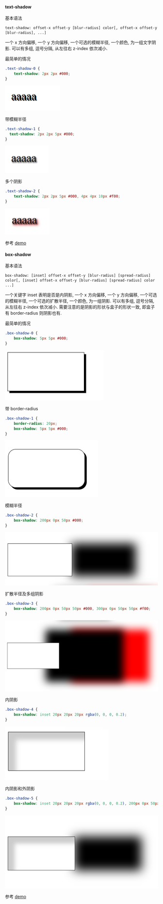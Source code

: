 #### text-shadow

基本语法

```
text-shadow: offset-x offset-y [blur-radius] color[, offset-x offset-y [blur-radius], ...]
```

一个 x 方向偏移, 一个 y 方向偏移, 一个可选的模糊半径, 一个颜色, 为一组文字阴影. 可以有多组, 逗号分隔, 从左往右 z-index 依次减小.



最简单的情况

```css
.text-shadow-0 {
	text-shadow: 2px 2px #000;
}
```

![img5](./images/img5.png)

带模糊半径

```css
.text-shadow-1 {
  text-shadow: 2px 2px 5px #000;
}
```

![img6](./images/img6.png)

多个阴影

```css
.text-shadow-2 {
	text-shadow: 2px 2px 5px #000, 4px 4px 10px #f00;
}
```

![img7](./images/img7.png)

参考 [demo](https://github.com/ta7sudan/front-end-demo/blob/master/css/shadow/demo0.html)



#### box-shadow

基本语法

```
box-shadow: [inset] offset-x offset-y [blur-radius] [spread-radius] color[, [inset] offset-x offset-y [blur-radius] [spread-radius] color ...]
```

一个关键字 inset 表明是否是内阴影, 一个 x 方向偏移, 一个 y 方向偏移, 一个可选的模糊半径, 一个可选的扩散半径, 一个颜色, 为一组阴影. 可以有多组, 逗号分隔, 从左往右 z-index 依次减小. 需要注意的是阴影的形状与盒子的形状一致, 即盒子有 border-radius 则阴影也有.



最简单的情况

```css
.box-shadow-0 {
	box-shadow: 5px 5px #000;
}
```

![img8](./images/img8.png)

带 border-radius

```css
.box-shadow-1 {
	border-radius: 20px;
	box-shadow: 5px 5px #000;
}
```

![img9](./images/img9.png)



模糊半径

```css
.box-shadow-2 {
	box-shadow: 200px 0px 50px #000;
}
```

![img10](./images/img10.png)





扩散半径及多组阴影

```css
.box-shadow-3 {
	box-shadow: 200px 0px 50px 50px #000, 300px 0px 50px 50px #f00;
}
```

![img11](./images/img11.png)



内阴影

```css
.box-shadow-4 {
	box-shadow: inset 20px 20px 20px rgba(0, 0, 0, 0.2);
}
```

![img12](./images/img12.png)



内阴影和外阴影

```css
.box-shadow-5 {
	box-shadow: inset 20px 20px 20px rgba(0, 0, 0, 0.2), 200px 0px 50px #000;
}
```

![img13](./images/img13.png)

参考 [demo](https://github.com/ta7sudan/front-end-demo/blob/master/css/shadow/demo1.html)